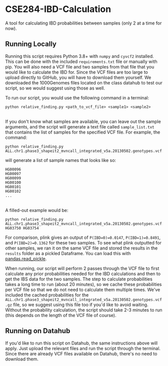 # CSE284-IBD-Calculation

A tool for calculating IBD probabilities between samples (only 2 at a time for now).

## Running Locally

Running this script requires Python 3.8+ with `numpy` and `cyvcf2` installed. This can be done with the included `requirements.txt` file or manually with pip. You will also need a VCF file and two samples from that file that you would like to calculate the IBD for. Since the VCF files are too large to upload directly to GitHub, you will have to download them yourself. We downloaded the 1000Genomes files located on the class datahub to test our script, so we would suggest using those as well. 

To run our script, you would use the following command in a terminal: 
```text
python relative_finding.py <path_to_vcf_file> <sample1> <sample2>
```
\
If you don't know what samples are available, you can leave out the sample arguments, and the script will generate a text file called `sample_list.txt` that contains the list of samples for the specified VCF file. For example, the command:
```text
python relative_finding.py ALL.chr1.phase3_shapeit2_mvncall_integrated_v5a.20130502.genotypes.vcf.gz
```
will generate a list of sample names that looks like so:
```text
HG00096
HG00097
HG00099
HG00100
HG00101
HG00102
...
```
\
A filled-out example would be: 
```text
python relative_finding.py ALL.chr1.phase3_shapeit2_mvncall_integrated_v5a.20130502.genotypes.vcf.gz HG03750 HG03754
```
For comparison, plink gives an output of `P(IBD=0)=0.0147`, `P(IBD=1)=0.8491`, and `P(IBD=2)=0.1362` for these two samples. To see what plink outputted for other samples, we ran it on the same VCF file and stored the results in the `results` folder as a pickled Dataframe. You can load this with [pandas.read_pickle](https://pandas.pydata.org/pandas-docs/stable/reference/api/pandas.read_pickle.html).

When running, our script will perform 2 passes through the VCF file to first calculate any prior probabilities needed for the IBD calculations and then to get the IBS data for the two samples. The step to calculate probabilities takes a long time to run (about 20 minutes), so we cache these probabilities per VCF file so that we do not need to calculate them multiple times. We've included the cached probabilities for the `ALL.chr1.phase3_shapeit2_mvncall_integrated_v5a.20130502.genotypes.vcf.gz` file, so we suggest using this file too if you'd like to avoid waiting. Without the probability calculation, the script should take 2-3 minutes to run (this depends on the length of the VCF file of course).

## Running on Datahub

If you'd like to run this script on Datahub, the same instructions above will apply. Just upload the relevant files and run the script through the terminal. Since there are already VCF files available on Datahub, there's no need to download them. 